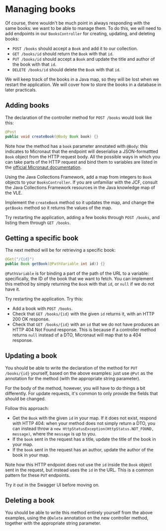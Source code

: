 # Managing books

Of course, there wouldn't be much point in always responding with the same books: we want to be able to manage them.
To do this, we will need to add endpoints in our `BooksController` for creating, updating, and deleting books:

* `POST /books` should accept a `Book` and add it to our collection.
* `GET /books/id` should return the `Book` with that `id`.
* `PUT /books/id` should accept a `Book` and update the title and author of the book with that `id`.
* `DELETE /books/id` should delete the `Book` with that `id`.

We will keep track of the books in a Java map, so they will be lost when we restart the application.
We will cover how to store the books in a database in later practicals.

## Adding books

The declaration of the controller method for `POST /books` would look like this:

```java
@Post
public void createBook(@Body Book book) {}
```

Note how the method has a `book` parameter annotated with `@Body`: this indicates to Micronaut that the endpoint will deserialise a JSON-formattted `Book` object from the HTTP request body.
All the possible ways in which you can take parts of the HTTP request and bind them to variables are listed in the [official Micronaut documentation](https://docs.micronaut.io/4.7.11/guide/#binding).

Using the Java Collections Framework, add a map from integers to `Book` objects to your `BooksController`.
If you are unfamiliar with the JCF, consult the Java Collections Framework resources in the Java knowledge map of the VLE.

Implement the `createBook` method so it updates the map, and change the `getBooks` method so it returns the values of the map.

Try restarting the application, adding a few books through `POST /books`, and listing them through `GET /books`.

## Getting a specific book

The next method will be for retrieving a specific book:

```java
@Get("/{id}")
public Book getBook(@PathVariable int id)) {}
```

`@PathVariable` is for binding a part of the path of the URL to a variable: specifically, the ID of the book that we want to fetch.
You can implement this method by simply returning the `Book` with that `id`, or `null` if we do not have it.

Try restarting the application. Try this:

* Add a book with `POST /books`.
* Check that `GET /books/{id}` with the given `id` returns it, with an HTTP 200 OK response.
* Check that `GET /books/{id}` with an `id` that we do not have produces an HTTP 404 Not Found response.
  This is because if a controller method returns `null` instead of a DTO, Micronaut will map that to a 404 response.

## Updating a book

You should be able to write the declaration of the method for `PUT /books/{id}` yourself, based on the above examples: just use `@Put` as the annotation for the method (with the appropriate string parameter).

For the body of the method, however, you will have to do things a bit differently.
For update requests, it's common to only provide the fields that should be changed.

Follow this approach:

* Get the `Book` with the given `id` in your map. If it does not exist, respond with HTTP 404: when your method does not simply return a DTO, you can instead throw a `new HttpStatusException(HttpStatus.NOT_FOUND, message)`, where the `message` is up to you.
* If the `book` sent in the request has a title, update the title of the book in your map.
* If the `book` sent in the request has an author, update the author of the book in your map.

Note how this HTTP endpoint does not use the `id` inside the `Book` object sent in the request, but instead uses the `id` in the URL. This is a common pattern for these `PUT` endpoints.

Try it out in the Swagger UI before moving on.

## Deleting a book

You should be able to write this method entirely yourself from the above examples, using the `@Delete` annotation on the new controller method, together with the appropriate string parameter.
